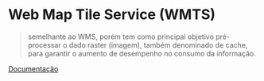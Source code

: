 # Web Map Tile Service (WMTS)

> semelhante ao WMS, porém tem como principal objetivo pré-processar o dado raster (imagem), também denominado de cache, para garantir o aumento de desempenho no consumo da informação.

[Documentação](https://www.opengeospatial.org/standards/wmts)
